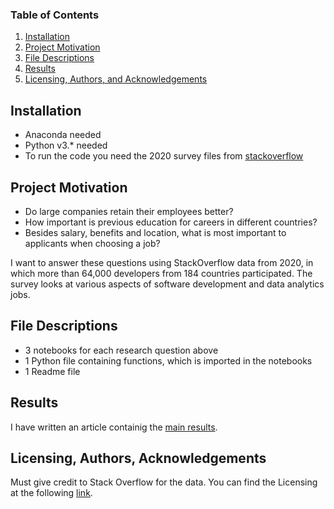 
### Table of Contents

1. [Installation](#installation)
2. [Project Motivation](#motivation)
3. [File Descriptions](#files)
4. [Results](#results)
5. [Licensing, Authors, and Acknowledgements](#licensing)

## Installation <a name="installation"></a>

- Anaconda needed
- Python v3.* needed
- To run the code you need the 2020 survey files from [stackoverflow](https://insights.stackoverflow.com/survey) 

## Project Motivation<a name="motivation"></a>

- Do large companies retain their employees better?
- How important is previous education for careers in different countries?
- Besides salary, benefits and location, what is most important to applicants when choosing a job?

I want to answer these questions using StackOverflow data from 2020, in which more than 64,000 developers from 184 countries participated. 
The survey looks at various aspects of software development and data analytics jobs.


## File Descriptions <a name="files"></a>

- 3 notebooks for each research question above
- 1 Python file containing functions, which is imported in the notebooks
- 1 Readme file

## Results<a name="results"></a>

I have written an article containig the [main results](https://medium.com/@josh_2774/how-do-you-become-a-developer-5ef1c1c68711).

## Licensing, Authors, Acknowledgements<a name="licensing"></a>

Must give credit to Stack Overflow for the data.  You can find the Licensing at the following [link](https://insights.stackoverflow.com/survey).
